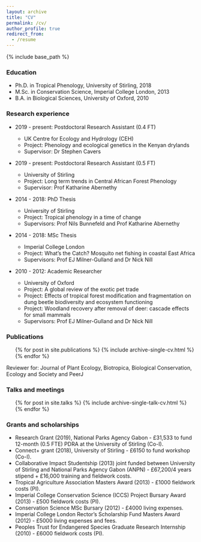 ```yaml
---
layout: archive
title: "CV"
permalink: /cv/
author_profile: true
redirect_from:
  - /resume
---
```


{% include base_path %}

### Education
* Ph.D. in Tropical Phenology, University of Stirling, 2018
* M.Sc. in Conservation Science, Imperial College London, 2013
* B.A. in Biological Sciences, University of Oxford, 2010

### Research experience
* 2019 - present: Postdoctoral Research Assistant (0.4 FT) 
  * UK Centre for Ecology and Hydrology (CEH)
  * Project: Phenology and ecological genetics in the Kenyan drylands
  * Supervisor: Dr Stephen Cavers

* 2019 - present: Postdoctoral Research Assistant (0.5 FT) 
  * University of Stirling
  * Project: Long term trends in Central African Forest Phenology
  * Supervisor: Prof Katharine Abernethy

* 2014 - 2018: PhD Thesis
  * University of Stirling
  * Project: Tropical phenology in a time of change
  * Supervisors: Prof Nils Bunnefeld and Prof Katharine Abernethy

* 2014 - 2018: MSc Thesis
  * Imperial College London
  * Project: What’s the Catch? Mosquito net fishing in coastal East Africa
  * Supervisors: Prof EJ Milner-Gulland and Dr Nick Nill

* 2010 - 2012: Academic Researcher
  * University of Oxford
  * Project: A global review of the exotic pet trade
  * Project: Effects of tropical forest modification and fragmentation on dung beetle biodiversity and ecosystem functioning
  * Project: Woodland recovery after removal of deer: cascade effects for small mammals 
  * Supervisors: Prof EJ Milner-Gulland and Dr Nick Nill

### Publications
  <ul>{% for post in site.publications %}
    {% include archive-single-cv.html %}
  {% endfor %}</ul>

Reviewer for: Journal of Plant Ecology, Biotropica, Biological Conservation, Ecology and Society and PeerJ

### Talks and meetings
  <ul>{% for post in site.talks %}
    {% include archive-single-talk-cv.html %}
  {% endfor %}</ul>
  
### Grants and scholarships
* Research Grant (2019), National Parks Agency Gabon - £31,533 to fund 12-month (0.5 FTE) PDRA at the University of Stirling (Co-I).
* Connect+ grant (2018), University of Stirling - £6150 to fund workshop (Co-I).
* Collaborative Impact Studentship (2013) joint funded between University of Stirling and National Parks Agency Gabon (ANPN) - £67,200/4 years stipend + £16,000 training and fieldwork costs.
* Tropical Agriculture Association Masters Award (2013) - £1000 fieldwork costs (PI).
* Imperial College Conservation Science (ICCS) Project Bursary Award (2013) - £500 fieldwork costs (PI).
* Conservation Science MSc Bursary (2012) - £4000 living expenses.
* Imperial College London Rector’s Scholarship Fund Masters Award (2012) - £5000 living expenses and fees.
* Peoples Trust for Endangered Species Graduate Research Internship (2010) - £6000 fieldwork costs (PI).
